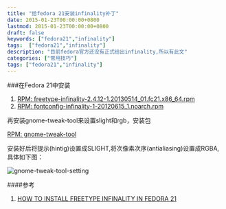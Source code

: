 ```yaml
---
title: "给fedora 21安装infinality补丁"
date: 2015-01-23T00:00:00+0800
lastmod: 2015-01-23T00:00:00+0800
draft: false
keywords: ["fedora21","infinality"]
tags:  ["fedora21","infinality"]
description: "目前fedora官方还没有正式给出infinality,所以有此文"
categories: ["常用技巧"]
tags: ["fedora21","infinality"]
---
```



###在Fedora 21中安装

1. [RPM: freetype-infinality-2.4.12-1.20130514_01.fc21.x86_64.rpm](/imgs/fedora21-intall-infinality/freetype-infinality-2.4.12-1.20130514_01.fc21.x86_64.rpm)
2. [RPM: fontconfig-infinality-1-20120615_1.noarch.rpm](/imgs/fedora21-intall-infinality/fontconfig-infinality-1-20120615_1.noarch.rpm)

再安装gnome-tweak-tool来设置slight和rgb，安装包

[RPM: gnome-tweak-tool](/imgs/fedora21-intall-infinality/gnome_tweak_tool_installer-1-0.noarch.rpm)

安装好后将提示(hintig)设置成SLIGHT,将次像素次序(antialiasing)设置成RGBA,具体如下图：

![gnome-tweak-tool-setting](/imgs/fedora21-intall-infinality/gnome-tweak-tool-setting.png)


####参考

1. [HOW TO INSTALL FREETYPE INFINALITY IN FEDORA 21](http://fedora-apps.blogspot.com/2014/12/how-to-install-freetype-infinality.html)
